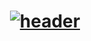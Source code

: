 <h1 align="center">
    <a href="https://github.com/cyl94700">
        <img src="github-header-image_02.png" alt="header"/>
    </a>
</h1>